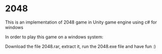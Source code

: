 # 2048
This is an implementation of 2048 game in Unity game engine using c# for windows


In order to play this game on a windows system:

Download the file 2048.rar, extract it, run the 2048.exe file and have fun :)
